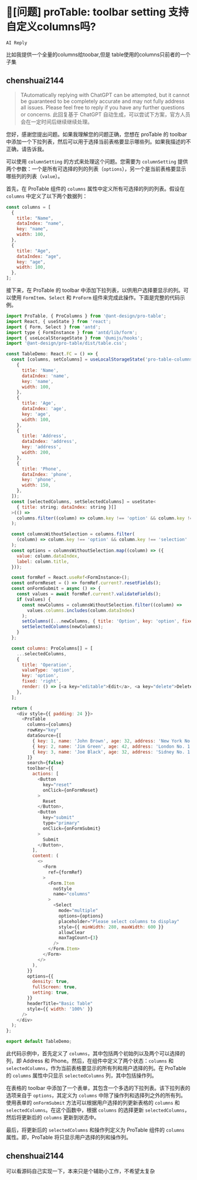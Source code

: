 # 🧐[问题] proTable: toolbar setting 支持自定义columns吗?

`AI Reply`

比如我提供一个全量的columns给toobar,但是 table使用的columns只前者的一个子集

## chenshuai2144

> TAutomatically replying with ChatGPT can be attempted, but it cannot be guaranteed to be completely accurate and may not fully address all issues. Please feel free to reply if you have any further questions or concerns.
> 此回复基于 ChatGPT 自动生成，可以尝试下方案，官方人员会在一定时间后继续继续处理。

您好，感谢您提出问题。如果我理解您的问题正确，您想在 proTable 的 toolbar 中添加一个下拉列表，然后可以用于选择当前表格要显示哪些列。如果我描述的不正确，请告诉我。

可以使用 `columnSetting` 的方式来处理这个问题。您需要为 `columnSetting` 提供两个参数：一个是所有可选择的列的列表（`options`），另一个是当前表格要显示哪些列的列表（`value`）。

首先，在 ProTable 组件的 `columns` 属性中定义所有可选择的列的列表。假设在 `columns` 中定义了以下两个数据列：

```javascript
const columns = [
  {
    title: "Name",
    dataIndex: "name",
    key: "name",
    width: 100,
  },
  {
    title: "Age",
    dataIndex: "age",
    key: "age",
    width: 100,
  },
];
```

接下来，在 ProTable 的 toolbar 中添加下拉列表，以供用户选择要显示的列。可以使用 `FormItem`、`Select` 和 `ProForm` 组件来完成此操作。下面是完整的代码示例。

```javascript
import ProTable, { ProColumns } from '@ant-design/pro-table';
import React, { useState } from 'react';
import { Form, Select } from 'antd';
import type { FormInstance } from 'antd/lib/form';
import { useLocalStorageState } from '@umijs/hooks';
import '@ant-design/pro-table/dist/table.css';

const TableDemo: React.FC = () => {
  const [columns, setColumns] = useLocalStorageState('pro-table-columns-demo', [
    {
      title: 'Name',
      dataIndex: 'name',
      key: 'name',
      width: 100,
    },
    {
      title: 'Age',
      dataIndex: 'age',
      key: 'age',
      width: 100,
    },
    {
      title: 'Address',
      dataIndex: 'address',
      key: 'address',
      width: 200,
    },
    {
      title: 'Phone',
      dataIndex: 'phone',
      key: 'phone',
      width: 150,
    },
  ]);
  const [selectedColumns, setSelectedColumns] = useState<
    { title: string; dataIndex: string }[]
  >(() =>
    columns.filter((column) => column.key !== 'option' && column.key !== 'selection')
  );

  const columnsWithoutSelection = columns.filter(
    (column) => column.key !== 'option' && column.key !== 'selection'
  );
  const options = columnsWithoutSelection.map((column) => ({
    value: column.dataIndex,
    label: column.title,
  }));

  const formRef = React.useRef<FormInstance>();
  const onFormReset = () => formRef.current?.resetFields();
  const onFormSubmit = async () => {
    const values = await formRef.current?.validateFields();
    if (values) {
      const newColumns = columnsWithoutSelection.filter((column) =>
        values.columns.includes(column.dataIndex)
      );
      setColumns([...newColumns, { title: 'Option', key: 'option', fixed: 'right' }]);
      setSelectedColumns(newColumns);
    }
  };

  const columns: ProColumns[] = [
    ...selectedColumns,
    {
      title: 'Operation',
      valueType: 'option',
      key: 'option',
      fixed: 'right',
      render: () => [<a key="editable">Edit</a>, <a key="delete">Delete</a>],
    },
  ];

  return (
    <div style={{ padding: 24 }}>
      <ProTable
        columns={columns}
        rowKey="key"
        dataSource={[
          { key: 1, name: 'John Brown', age: 32, address: 'New York No. 1 Lake Park', phone: '1234567890' },
          { key: 2, name: 'Jim Green', age: 42, address: 'London No. 1 Lake Park', phone: '1234567891' },
          { key: 3, name: 'Joe Black', age: 32, address: 'Sidney No. 1 Lake Park', phone: '1234567892' },
        ]}
        search={false}
        toolbar={{
          actions: [
            <Button
              key="reset"
              onClick={onFormReset}
            >
              Reset
            </Button>,
            <Button
              key="submit"
              type="primary"
              onClick={onFormSubmit}
            >
              Submit
            </Button>,
          ],
          content: (
            <>
              <Form
                ref={formRef}
              >
                <Form.Item
                  noStyle
                  name="columns"
                >
                  <Select
                    mode="multiple"
                    options={options}
                    placeholder="Please select columns to display"
                    style={{ minWidth: 280, maxWidth: 600 }}
                    allowClear
                    maxTagCount={3}
                  />
                </Form.Item>
              </Form>
            </>
          ),
        }}
        options={{
          density: true,
          fullScreen: true,
          setting: true,
        }}
        headerTitle="Basic Table"
        style={{ width: '100%' }}
      />
    </div>
  );
};

export default TableDemo;
```

此代码示例中，首先定义了 `columns`，其中包括两个初始列以及两个可以选择的列，即 Address 和 Phone。然后，在组件中定义了两个状态：`columns` 和 `selectedColumns`，作为当前表格要显示的所有列和用户选择的列。在 ProTable 的 `columns` 属性中只显示 `selectedColumns` 列，其中包括操作列。

在表格的 toolbar 中添加了一个表单，其包含一个多选的下拉列表。该下拉列表的选项来自于 `options`，其定义为 `columns` 中除了操作列和选择列之外的所有列。使用表单的 `onFormSubmit` 方法可以根据用户选择的列更新表格的 `columns` 和 `selectedColumns`。在这个函数中，根据 `columns` 的选择更新 `selectedColumns`，然后将更新后的 `columns` 更新到状态中。

最后，将更新后的 `selectedColumns` 和操作列定义为 ProTable 组件的 `columns` 属性。即，ProTable 将只显示用户选择的列和操作列。

## chenshuai2144

可以看源码自己实现一下，本来只是个辅助小工作，不希望太复杂
